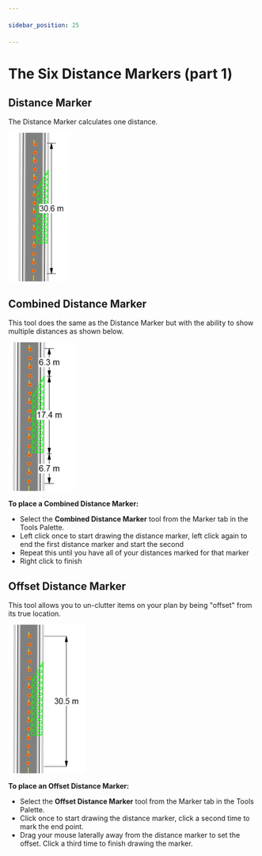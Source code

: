 ```yaml
---

sidebar_position: 25

---
```

# The Six Distance Markers (part 1)

## Distance Marker

The Distance Marker calculates one distance.

![The_Distance_Marker_Tool](./assets/The_Distance_Marker_Tool.png)

## Combined Distance Marker 

This tool does the same as the Distance Marker but with the ability to show multiple distances as shown below. 

![The_Combined_Distance_Marker_Tool](./assets/The_Combined_Distance_Marker_Tool.png)

**To place a Combined Distance Marker:**

 - Select the **Combined Distance Marker** tool from the Marker tab in the Tools Palette.
 - Left click once to start drawing the distance marker, left click again to end the first distance marker and start the second
 - Repeat this until you have all of your distances marked for that marker
 - Right click to finish

 ## Offset Distance Marker 

This tool allows you to un-clutter items on your plan by being "offset" from its true location. 

![The_Offset_Distance_Marker_Tool](./assets/The_Offset_Distance_Marker_Tool.png)

**To place an Offset Distance Marker:**

 - Select the **Offset Distance Marker** tool from the Marker tab in the Tools Palette.
 - Click once to start drawing the distance marker, click a second time to mark the end point.
 - Drag your mouse laterally away from the distance
marker to set the offset. Click a third time to finish drawing the marker.
